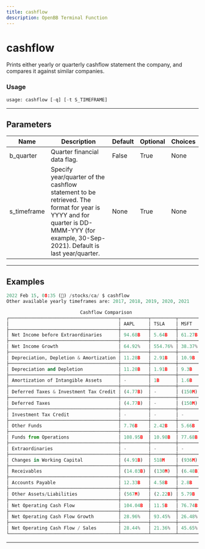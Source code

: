 ```yaml
---
title: cashflow
description: OpenBB Terminal Function
---
```


# cashflow

Prints either yearly or quarterly cashflow statement the company, and compares it against similar companies.

### Usage

```python
usage: cashflow [-q] [-t S_TIMEFRAME]
```

---

## Parameters

| Name | Description | Default | Optional | Choices |
| ---- | ----------- | ------- | -------- | ------- |
| b_quarter | Quarter financial data flag. | False | True | None |
| s_timeframe | Specify year/quarter of the cashflow statement to be retrieved. The format for year is YYYY and for quarter is DD-MMM-YYY (for example, 30-Sep-2021). Default is last year/quarter. | None | True | None |
---

## Examples

```python
2022 Feb 15, 08:35 (🦋) /stocks/ca/ $ cashflow
Other available yearly timeframes are: 2017, 2018, 2019, 2020, 2021

                           Cashflow Comparison
┌────────────────────────────────────────┬──────────┬─────────┬─────────┐
│                                        │ AAPL     │ TSLA    │ MSFT    │
├────────────────────────────────────────┼──────────┼─────────┼─────────┤
│ Net Income before Extraordinaries      │ 94.68B   │ 5.64B   │ 61.27B  │
├────────────────────────────────────────┼──────────┼─────────┼─────────┤
│ Net Income Growth                      │ 64.92%   │ 554.76% │ 38.37%  │
├────────────────────────────────────────┼──────────┼─────────┼─────────┤
│ Depreciation, Depletion & Amortization │ 11.28B   │ 2.91B   │ 10.9B   │
├────────────────────────────────────────┼──────────┼─────────┼─────────┤
│ Depreciation and Depletion             │ 11.28B   │ 1.91B   │ 9.3B    │
├────────────────────────────────────────┼──────────┼─────────┼─────────┤
│ Amortization of Intangible Assets      │ -        │ 1B      │ 1.6B    │
├────────────────────────────────────────┼──────────┼─────────┼─────────┤
│ Deferred Taxes & Investment Tax Credit │ (4.77B)  │ -       │ (150M)  │
├────────────────────────────────────────┼──────────┼─────────┼─────────┤
│ Deferred Taxes                         │ (4.77B)  │ -       │ (150M)  │
├────────────────────────────────────────┼──────────┼─────────┼─────────┤
│ Investment Tax Credit                  │ -        │ -       │ -       │
├────────────────────────────────────────┼──────────┼─────────┼─────────┤
│ Other Funds                            │ 7.76B    │ 2.42B   │ 5.66B   │
├────────────────────────────────────────┼──────────┼─────────┼─────────┤
│ Funds from Operations                  │ 108.95B  │ 10.98B  │ 77.68B  │
├────────────────────────────────────────┼──────────┼─────────┼─────────┤
│ Extraordinaries                        │ -        │ -       │ -       │
├────────────────────────────────────────┼──────────┼─────────┼─────────┤
│ Changes in Working Capital             │ (4.91B)  │ 518M    │ (936M)  │
├────────────────────────────────────────┼──────────┼─────────┼─────────┤
│ Receivables                            │ (14.03B) │ (130M)  │ (6.48B) │
├────────────────────────────────────────┼──────────┼─────────┼─────────┤
│ Accounts Payable                       │ 12.33B   │ 4.58B   │ 2.8B    │
├────────────────────────────────────────┼──────────┼─────────┼─────────┤
│ Other Assets/Liabilities               │ (567M)   │ (2.22B) │ 5.79B   │
├────────────────────────────────────────┼──────────┼─────────┼─────────┤
│ Net Operating Cash Flow                │ 104.04B  │ 11.5B   │ 76.74B  │
├────────────────────────────────────────┼──────────┼─────────┼─────────┤
│ Net Operating Cash Flow Growth         │ 28.96%   │ 93.45%  │ 26.48%  │
├────────────────────────────────────────┼──────────┼─────────┼─────────┤
│ Net Operating Cash Flow / Sales        │ 28.44%   │ 21.36%  │ 45.65%  │
└────────────────────────────────────────┴──────────┴─────────┴─────────┘
```

---

